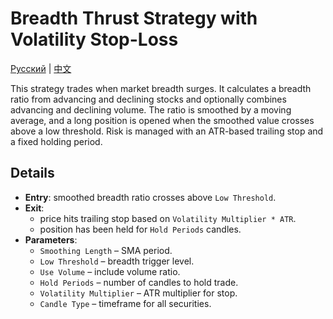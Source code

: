 # Breadth Thrust Strategy with Volatility Stop-Loss
[Русский](README_ru.md) | [中文](README_cn.md)

This strategy trades when market breadth surges. It calculates a breadth ratio from advancing and declining stocks and optionally combines advancing and declining volume. The ratio is smoothed by a moving average, and a long position is opened when the smoothed value crosses above a low threshold. Risk is managed with an ATR-based trailing stop and a fixed holding period.

## Details
- **Entry**: smoothed breadth ratio crosses above `Low Threshold`.
- **Exit**:
  - price hits trailing stop based on `Volatility Multiplier * ATR`.
  - position has been held for `Hold Periods` candles.
- **Parameters**:
  - `Smoothing Length` – SMA period.
  - `Low Threshold` – breadth trigger level.
  - `Use Volume` – include volume ratio.
  - `Hold Periods` – number of candles to hold trade.
  - `Volatility Multiplier` – ATR multiplier for stop.
  - `Candle Type` – timeframe for all securities.

